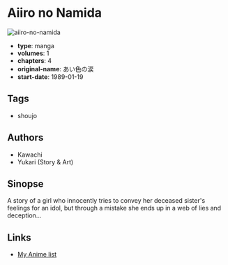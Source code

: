 # Aiiro no Namida

![aiiro-no-namida](https://cdn.myanimelist.net/images/manga/3/89821.jpg)

-   **type**: manga
-   **volumes**: 1
-   **chapters**: 4
-   **original-name**: あい色の涙
-   **start-date**: 1989-01-19

## Tags

-   shoujo

## Authors

-   Kawachi
-   Yukari (Story & Art)

## Sinopse

A story of a girl who innocently tries to convey her deceased sister's feelings for an idol, but through a mistake she ends up in a web of lies and deception...

## Links

-   [My Anime list](https://myanimelist.net/manga/50847/Aiiro_no_Namida)
